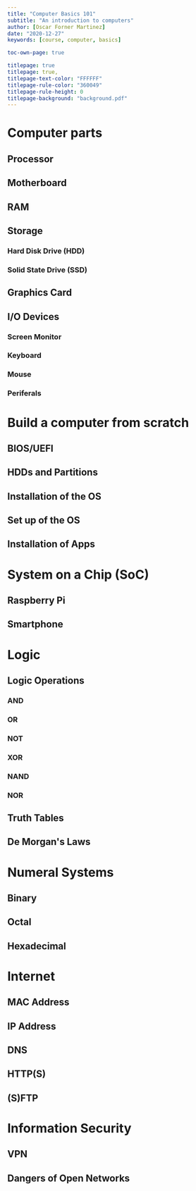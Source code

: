 ```yaml
---
title: "Computer Basics 101"
subtitle: "An introduction to computers"
author: [Oscar Forner Martinez]
date: "2020-12-27"
keywords: [course, computer, basics]

toc-own-page: true

titlepage: true
titlepage: true,
titlepage-text-color: "FFFFFF"
titlepage-rule-color: "360049"
titlepage-rule-height: 0
titlepage-background: "background.pdf"
---
```


# Computer parts

## Processor

## Motherboard

## RAM

## Storage

### Hard Disk Drive (HDD)

### Solid State Drive (SSD)

## Graphics Card

## I/O Devices

### Screen Monitor

### Keyboard

### Mouse

### Periferals

# Build a computer from scratch 

## BIOS/UEFI

## HDDs and Partitions

## Installation of the OS

## Set up of the OS

## Installation of Apps

# System on a Chip (SoC)

## Raspberry Pi

## Smartphone

# Logic

## Logic Operations

### AND

### OR

### NOT

### XOR

### NAND

### NOR

## Truth Tables

## De Morgan's Laws

# Numeral Systems

## Binary

## Octal

## Hexadecimal

# Internet

## MAC Address

## IP Address

## DNS

## HTTP(S)

## (S)FTP

# Information Security

## VPN

## Dangers of Open Networks
